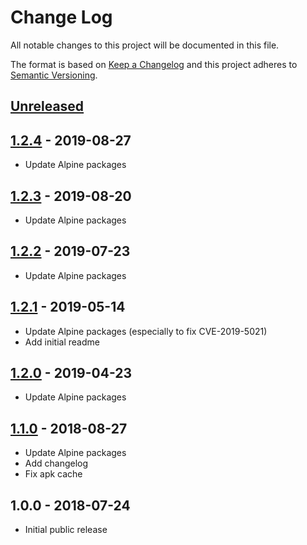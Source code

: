 # Change Log
All notable changes to this project will be documented in this file.

The format is based on [Keep a Changelog](http://keepachangelog.com/)
and this project adheres to [Semantic Versioning](http://semver.org/).

## [Unreleased]

## [1.2.4] - 2019-08-27
- Update Alpine packages

## [1.2.3] - 2019-08-20
- Update Alpine packages

## [1.2.2] - 2019-07-23
- Update Alpine packages

## [1.2.1] - 2019-05-14
- Update Alpine packages (especially to fix CVE-2019-5021)
- Add initial readme

## [1.2.0] - 2019-04-23
- Update Alpine packages

## [1.1.0] - 2018-08-27
- Update Alpine packages
- Add changelog
- Fix apk cache

## 1.0.0 - 2018-07-24
- Initial public release

[Unreleased]:  https://github.com/gmitirol/alpine38/compare/1.2.4...HEAD
[1.2.4]: https://github.com/gmitirol/alpine38/compare/1.2.3...1.2.4
[1.2.3]: https://github.com/gmitirol/alpine38/compare/1.2.2...1.2.3
[1.2.2]: https://github.com/gmitirol/alpine38/compare/1.2.1...1.2.2
[1.2.1]: https://github.com/gmitirol/alpine38/compare/1.2.0...1.2.1
[1.2.0]: https://github.com/gmitirol/alpine38/compare/1.1.0...1.2.0
[1.1.0]: https://github.com/gmitirol/alpine38/compare/1.0.0...1.1.0
